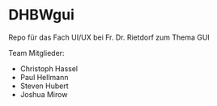 # DHBWgui
Repo für das Fach UI/UX bei Fr. Dr. Rietdorf zum Thema GUI

Team Mitglieder:

- Christoph Hassel
- Paul Hellmann
- Steven Hubert
- Joshua Mirow


